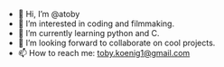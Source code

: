 - 👋 Hi, I’m @atoby
- 👀 I’m interested in coding and filmmaking.
- 🌱 I’m currently learning python and C.
- 💞️ I’m looking forward to collaborate on cool projects.
- 📫 How to reach me: toby.koenig1@gmail.com

<!---
atoby/atoby is a ✨ special ✨ repository because its `README.md` (this file) appears on your GitHub profile.
You can click the Preview link to take a look at your changes.
--->
